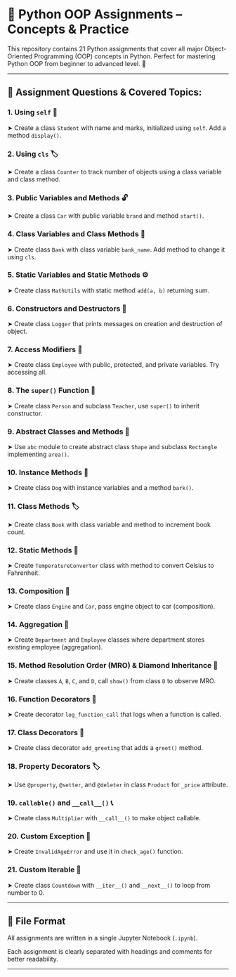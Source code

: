 # 🧠 Python OOP Assignments – Concepts & Practice

This repository contains 21 Python assignments that cover all major Object-Oriented Programming (OOP) concepts in Python. Perfect for mastering Python OOP from beginner to advanced level. 🚀

---

## 📘 Assignment Questions & Covered Topics:

### 1. Using `self` 🔁  
➤ Create a class `Student` with name and marks, initialized using `self`. Add a method `display()`.

### 2. Using `cls` 🏷️  
➤ Create a class `Counter` to track number of objects using a class variable and class method.

### 3. Public Variables and Methods 🔓  
➤ Create a class `Car` with public variable `brand` and method `start()`.

### 4. Class Variables and Class Methods 🏢  
➤ Create class `Bank` with class variable `bank_name`. Add method to change it using `cls`.

### 5. Static Variables and Static Methods ⚙️  
➤ Create class `MathUtils` with static method `add(a, b)` returning sum.

### 6. Constructors and Destructors 🚪  
➤ Create class `Logger` that prints messages on creation and destruction of object.

### 7. Access Modifiers 🔐  
➤ Create class `Employee` with public, protected, and private variables. Try accessing all.

### 8. The `super()` Function 🧬  
➤ Create class `Person` and subclass `Teacher`, use `super()` to inherit constructor.

### 9. Abstract Classes and Methods 📐  
➤ Use `abc` module to create abstract class `Shape` and subclass `Rectangle` implementing `area()`.

### 10. Instance Methods 🐾  
➤ Create class `Dog` with instance variables and a method `bark()`.

### 11. Class Methods 🏷️  
➤ Create class `Book` with class variable and method to increment book count.

### 12. Static Methods 🔧  
➤ Create `TemperatureConverter` class with method to convert Celsius to Fahrenheit.

### 13. Composition 🧩  
➤ Create class `Engine` and `Car`, pass engine object to car (composition).

### 14. Aggregation 🧱  
➤ Create `Department` and `Employee` classes where department stores existing employee (aggregation).

### 15. Method Resolution Order (MRO) & Diamond Inheritance 🔺  
➤ Create classes `A`, `B`, `C`, and `D`, call `show()` from class `D` to observe MRO.

### 16. Function Decorators 🎀  
➤ Create decorator `log_function_call` that logs when a function is called.

### 17. Class Decorators 🧵  
➤ Create class decorator `add_greeting` that adds a `greet()` method.

### 18. Property Decorators 🏷️  
➤ Use `@property`, `@setter`, and `@deleter` in class `Product` for `_price` attribute.

### 19. `callable()` and `__call__()` 📞  
➤ Create class `Multiplier` with `__call__()` to make object callable.

### 20. Custom Exception 🚫  
➤ Create `InvalidAgeError` and use it in `check_age()` function.

### 21. Custom Iterable 🔁  
➤ Create class `Countdown` with `__iter__()` and `__next__()` to loop from number to 0.

---

## 📁 File Format

All assignments are written in a single Jupyter Notebook (`.ipynb`).

Each assignment is clearly separated with headings and comments for better readability.

---
